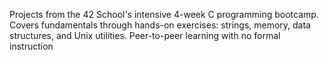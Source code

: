 Projects from the 42 School's intensive 4-week C programming bootcamp. Covers fundamentals through hands-on exercises: strings, memory, data structures, and Unix utilities. Peer-to-peer learning with no formal instruction

